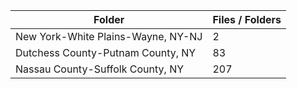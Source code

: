 | Folder                             |   Files / Folders |
|------------------------------------|-------------------|
| New York-White Plains-Wayne, NY-NJ |                 2 |
| Dutchess County-Putnam County, NY  |                83 |
| Nassau County-Suffolk County, NY   |               207 |